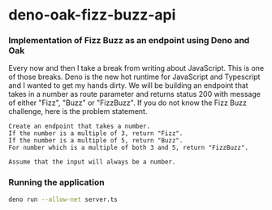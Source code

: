 # deno-oak-fizz-buzz-api

### Implementation of Fizz Buzz as an endpoint using Deno and Oak

Every now and then I take a break from writing about JavaScript. This is one of those breaks. Deno is the new hot runtime for JavaScript and Typescript and I wanted to get my hands dirty. We will be building an endpoint that takes in a number as route parameter and returns status 200 with message of either "Fizz", "Buzz" or "FizzBuzz". If you do not know the Fizz Buzz challenge, here is the problem statement.

```text
Create an endpoint that takes a number.
If the number is a multiple of 3, return "Fizz".
If the number is a multiple of 5, return "Buzz".
For number which is a multiple of both 3 and 5, return "FizzBuzz".

Assume that the input will always be a number.
```

### Running the application

```bash
deno run --allow-net server.ts
```
